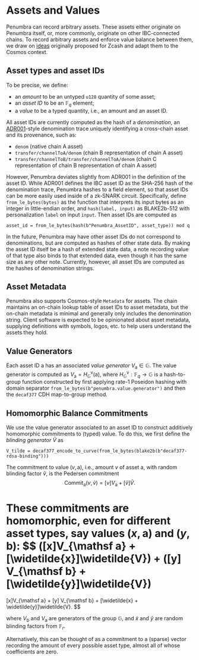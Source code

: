 # Assets and Values

Penumbra can record arbitrary assets.  These assets either originate on Penumbra
itself, or, more commonly, originate on other IBC-connected chains.  To record
arbitrary assets and enforce value balance between them, we draw on
[ideas][multi_asset] originally proposed for Zcash and adapt them to the Cosmos
context.

## Asset types and asset IDs

To be precise, we define:

- an *amount* to be an untyped `u128` quantity of some asset;
- an *asset ID* to be an $\mathbb F_q$ element;
- a *value* to be a typed quantity, i.e., an amount and an asset ID.

All asset IDs are currently computed as the hash of a *denomination*, an
[ADR001]-style denomination trace uniquely identifying a cross-chain asset and
its provenance, such as:
- `denom` (native chain A asset)
- `transfer/channelToA/denom` (chain B representation of chain A asset)
- `transfer/channelToB/transfer/channelToA/denom` (chain C representation of chain B representation of chain A asset)

However, Penumbra deviates slightly from ADR001 in the definition of the asset
ID. While ADR001 defines the IBC asset ID as the SHA-256 hash of the
denomination trace, Penumbra hashes to a field element, so that asset IDs can be
more easily used inside of a zk-SNARK circuit.  Specifically, define
`from_le_bytes(bytes)` as the function that interprets its input bytes as an
integer in little-endian order, and `hash(label, input)` as BLAKE2b-512 with
personalization `label` on input `input`.  Then asset IDs are computed as
```
asset_id = from_le_bytes(hash(b"Penumbra_AssetID", asset_type)) mod q
```

In the future, Penumbra may have other asset IDs do not correspond to
denominations, but are computed as hashes of other state data.  By making the
asset ID itself be a hash of extended state data, a note recording value of that
type also binds to that extended data, even though it has the same size as any
other note. Currently, however, all asset IDs are computed as the hashes of
denomination strings.

## Asset Metadata

Penumbra also supports Cosmos-style `Metadata` for assets. The chain maintains
an on-chain lookup table of asset IDs to asset metadata, but the on-chain
metadata is minimal and generally only includes the denomination string.  Client
software is expected to be opinionated about asset metadata, supplying
definitions with symbols, logos, etc. to help users understand the assets they
hold.

## Value Generators

Each asset ID $\mathsf a$ has an associated *value generator* $V_{\mathsf a} \in
\mathbb G$.  The value generator is computed as $V_{\mathsf a} = H_{\mathbb
G}^{\mathsf v}(\mathsf a)$, where $H_{\mathbb G}^{\mathsf v} : \mathbb F_q
\rightarrow \mathbb G$ is a hash-to-group function constructed by first applying
rate-1 Poseidon hashing with domain separator
`from_le_bytes(b"penumbra.value.generator")` and then the `decaf377` CDH
map-to-group method.

## Homomorphic Balance Commitments

We use the value generator associated to an asset ID to construct additively homomorphic
commitments to (typed) value.  To do this, we first define the *blinding
generator* $\widetilde{V}$ as
```
V_tilde = decaf377_encode_to_curve(from_le_bytes(blake2b(b"decaf377-rdsa-binding")))
```

The commitment to value $(v, \mathsf a)$, i.e., amount $v$ of asset $\mathsf a$,
with random blinding factor $\widetilde{v}$, is the Pedersen commitment
$$
\operatorname {Commit}_{\mathsf a}(v, \widetilde{v}) = [v]V_{\mathsf a} + [\widetilde{v}]\widetilde{V}.
$$

These commitments are homomorphic, even for different asset types, say values
$(x, \mathsf a)$ and $(y, \mathsf b)$:
$$
([x]V_{\mathsf a} + [\widetilde{x}]\widetilde{V}) + ([y] V_{\mathsf b} + [\widetilde{y}]\widetilde{V})
=
[x]V_{\mathsf a} + [y] V_{\mathsf b} + [\widetilde{x} + \widetilde{y}]\widetilde{V}.
$$

where $V_{\mathsf b}$ and $V_{\mathsf a}$ are generators of the group $\mathbb G$, and $\widetilde{x}$ and $\widetilde{y}$ are random blinding factors from $\mathbb F_r$.

Alternatively, this can be thought of as a commitment to a (sparse) vector
recording the amount of every possible asset type, almost all of whose
coefficients are zero.

[multi_asset]: https://github.com/zcash/zips/blob/626ea6ed78863290371a4e8bc74ccf8e92292099/drafts/zip-user-defined-assets.rst
[ADR001]: https://docs.cosmos.network/master/architecture/adr-001-coin-source-tracing.html
[IBC]: https://docs.cosmos.network/master/ibc/overview.html
